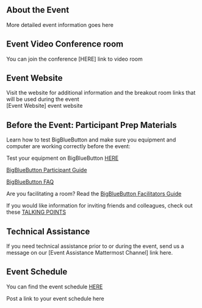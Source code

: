## About the Event
More detailed event information goes here

## Event Video Conference room
You can join the conference [HERE] link to video room

## Event Website
Visit the website for additional information and the breakout room links that will be used during the event <br>
[Event Website] event website

## Before the Event: Participant Prep Materials
Learn how to test BigBlueButton and make sure you equipment and computer are working correctly before the event:

Test your equipment on BigBlueButton [HERE](https://test.bigbluebutton.org/) 

[BigBlueButton Participant Guide](https://saopen.ieee.org/participant-prep/)

[BigBlueButton FAQ](https://saopen.ieee.org/bbb-faq/)

Are you facilitating a room? Read the [BigBlueButton Facilitators Guide](https://saopen.ieee.org/facilitator-guide/)

If you would like information for inviting friends and colleagues, check out these [TALKING POINTS](https://opensource.ieee.org/workshops/maymagworkshop/20210504-workshop-info/20210504-workshop-registration/-/blob/main/Event%20Information/talking-points-event.md)

## Technical Assistance
If you need technical assistance prior to or during the event, send us a message on our [Event Assistance Mattermost Channel] link here.<br>


## Event Schedule
You can find the event schedule [HERE](https://opensource.ieee.org/workshops/workshop-in-a-box/-/blob/main/Event%20Information/event-schedule.md)

Post a link to your event schedule here



